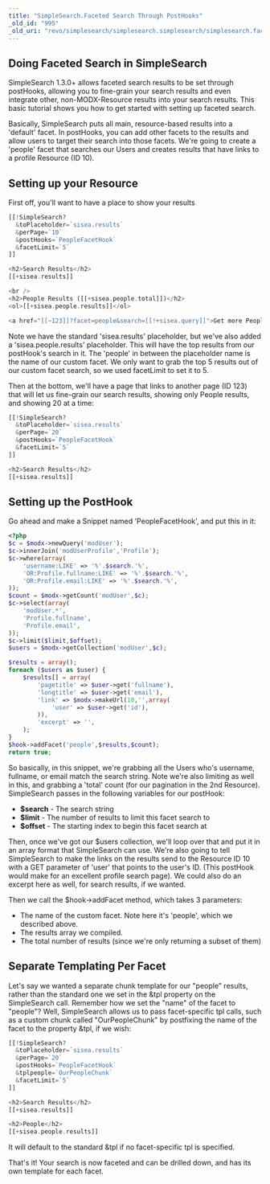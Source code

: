 ```yaml
---
title: "SimpleSearch.Faceted Search Through PostHooks"
_old_id: "995"
_old_uri: "revo/simplesearch/simplesearch.simplesearch/simplesearch.faceted-search-through-posthooks"
---
```


## Doing Faceted Search in SimpleSearch

SimpleSearch 1.3.0+ allows faceted search results to be set through postHooks, allowing you to fine-grain your search results and even integrate other, non-MODX-Resource results into your search results. This basic tutorial shows you how to get started with setting up faceted search.

Basically, SimpleSearch puts all main, resource-based results into a 'default' facet. In postHooks, you can add other facets to the results and allow users to target their search into those facets. We're going to create a 'people' facet that searches our Users and creates results that have links to a profile Resource (ID 10).

## Setting up your Resource

First off, you'll want to have a place to show your results

``` php
[[!SimpleSearch?
  &toPlaceholder=`sisea.results`
  &perPage=`10`
  &postHooks=`PeopleFacetHook`
  &facetLimit=`5`
]]

<h2>Search Results</h2>
[[+sisea.results]]

<br />
<h2>People Results ([[+sisea.people.total]])</h2>
<ol>[[+sisea.people.results]]</ol>

<a href="[[~123]]?facet=people&search=[[!+sisea.query]]">Get more Peoples...</a>
```

Note we have the standard 'sisea.results' placeholder, but we've also added a 'sisea.people.results' placeholder. This will have the top results from our postHook's search in it. The 'people' in between the placeholder name is the name of our custom facet. We only want to grab the top 5 results out of our custom facet search, so we used facetLimit to set it to 5.

Then at the bottom, we'll have a page that links to another page (ID 123) that will let us fine-grain our search results, showing only People results, and showing 20 at a time:

``` php
[[!SimpleSearch?
  &toPlaceholder=`sisea.results`
  &perPage=`20`
  &postHooks=`PeopleFacetHook`
  &facetLimit=`5`
]]

<h2>Search Results</h2>
[[+sisea.results]]
```

## Setting up the PostHook

Go ahead and make a Snippet named 'PeopleFacetHook', and put this in it:

``` php
<?php
$c = $modx->newQuery('modUser');
$c->innerJoin('modUserProfile','Profile');
$c->where(array(
    'username:LIKE' => '%'.$search.'%',
    'OR:Profile.fullname:LIKE' => '%'.$search.'%',
    'OR:Profile.email:LIKE' => '%'.$search.'%',
));
$count = $modx->getCount('modUser',$c);
$c->select(array(
    'modUser.*',
    'Profile.fullname',
    'Profile.email',
));
$c->limit($limit,$offset);
$users = $modx->getCollection('modUser',$c);

$results = array();
foreach ($users as $user) {
    $results[] = array(
        'pagetitle' => $user->get('fullname'),
        'longtitle' => $user->get('email'),
        'link' => $modx->makeUrl(10,'',array(
            'user' => $user->get('id'),
        )),
        'excerpt' => '',
    );
}
$hook->addFacet('people',$results,$count);
return true;
```

So basically, in this snippet, we're grabbing all the Users who's username, fullname, or email match the search string. Note we're also limiting as well in this, and grabbing a 'total' count (for our pagination in the 2nd Resource). SimpleSearch passes in the following variables for our postHook:

- **$search** - The search string
- **$limit** - The number of results to limit this facet search to
- **$offset** - The starting index to begin this facet search at

Then, once we've got our $users collection, we'll loop over that and put it in an array format that SimpleSearch can use. We're also going to tell SimpleSearch to make the links on the results send to the Resource ID 10 with a GET parameter of 'user' that points to the user's ID. (This postHook would make for an excellent profile search page). We could also do an excerpt here as well, for search results, if we wanted.

Then we call the $hook->addFacet method, which takes 3 parameters:

- The name of the custom facet. Note here it's 'people', which we described above.
- The results array we compiled.
- The total number of results (since we're only returning a subset of them)

## Separate Templating Per Facet

Let's say we wanted a separate chunk template for our "people" results, rather than the standard one we set in the &tpl property on the SimpleSearch call. Remember how we set the "name" of the facet to "people"? Well, SimpleSearch allows us to pass facet-specific tpl calls, such as a custom chunk called "OurPeopleChunk" by postfixing the name of the facet to the property &tpl, if we wish:

``` php
[[!SimpleSearch?
  &toPlaceholder=`sisea.results`
  &perPage=`20`
  &postHooks=`PeopleFacetHook`
  &tplpeople=`OurPeopleChunk`
  &facetLimit=`5`
]]

<h2>Search Results</h2>
[[+sisea.results]]

<h2>People</h2>
[[+sisea.people.results]]
```

It will default to the standard &tpl if no facet-specific tpl is specified.

That's it! Your search is now faceted and can be drilled down, and has its own template for each facet.